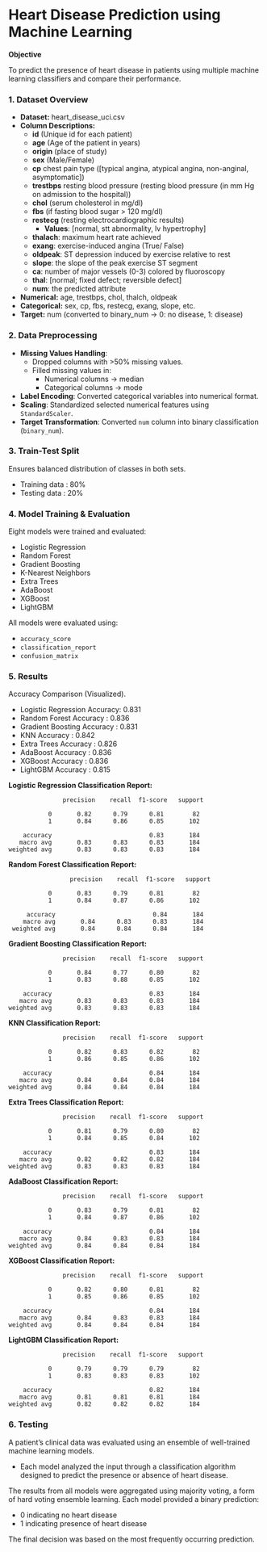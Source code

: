 # Heart Disease Prediction using Machine Learning



**Objective**

To predict the presence of heart disease in patients using multiple machine learning classifiers and compare their performance.

### 1. **Dataset Overview**
- **Dataset:** heart_disease_uci.csv
- **Column Descriptions:**
    - **id** (Unique id for each patient)
    - **age** (Age of the patient in years)
    - **origin** (place of study)
    - **sex** (Male/Female)
    - **cp** chest pain type ([typical angina, atypical angina, non-anginal, asymptomatic])
    - **trestbps** resting blood pressure (resting blood pressure (in mm Hg on admission to the hospital))
    - **chol** (serum cholesterol in mg/dl)
    - **fbs** (if fasting blood sugar > 120 mg/dl)
    - **restecg** (resting electrocardiographic results)
        - **Values**: [normal, stt abnormality, lv hypertrophy]
    - **thalach**: maximum heart rate achieved
    - **exang**: exercise-induced angina (True/ False)
    - **oldpeak**: ST depression induced by exercise relative to rest
    - **slope**: the slope of the peak exercise ST segment
    - **ca**: number of major vessels (0-3) colored by fluoroscopy
    - **thal**: [normal; fixed defect; reversible defect]
    - **num**: the predicted attribute
- **Numerical:** age, trestbps, chol, thalch, oldpeak
- **Categorical:** sex, cp, fbs, restecg, exang, slope, etc.
- **Target:** num (converted to binary_num → 0: no disease, 1: disease)

### 2. **Data Preprocessing**

- **Missing Values Handling**:
    - Dropped columns with >50% missing values.
    - Filled missing values in:
        - Numerical columns → median
        - Categorical columns → mode
- **Label Encoding**: Converted categorical variables into numerical format.
- **Scaling**: Standardized selected numerical features using `StandardScaler`.
- **Target Transformation**: Converted `num` column into binary classification (`binary_num`).

### 3. **Train-Test Split**
Ensures balanced distribution of classes in both sets.
  - Training data : 80%
  - Testing data  : 20%


 ### 4. **Model Training & Evaluation**

Eight models were trained and evaluated:
- Logistic Regression
- Random Forest
- Gradient Boosting
- K-Nearest Neighbors
- Extra Trees
- AdaBoost
- XGBoost
- LightGBM

All models were evaluated using:
- `accuracy_score`
- `classification_report`
- `confusion_matrix`


### 5. **Results**
Accuracy Comparison (Visualized).

  - Logistic Regression Accuracy: 0.831
  - Random Forest Accuracy      : 0.836
  - Gradient Boosting Accuracy  : 0.831
  - KNN Accuracy                : 0.842
  - Extra Trees Accuracy        : 0.826
  - AdaBoost Accuracy           : 0.836
  - XGBoost  Accuracy           : 0.836
  - LightGBM  Accuracy          : 0.815


**Logistic Regression Classification Report:**

                   precision    recall  f1-score   support
    
               0       0.82      0.79      0.81        82
               1       0.84      0.86      0.85       102

        accuracy                           0.83       184
       macro avg       0.83      0.83      0.83       184
    weighted avg       0.83      0.83      0.83       184


**Random Forest Classification Report:**

                     precision    recall  f1-score   support
    
               0       0.83      0.79      0.81        82
               1       0.84      0.87      0.86       102
    
         accuracy                           0.84       184
        macro avg       0.84      0.83      0.83       184 
     weighted avg       0.84      0.84      0.84       184


**Gradient Boosting Classification Report:**

                   precision    recall  f1-score   support
    
               0       0.84      0.77      0.80        82
               1       0.83      0.88      0.85       102
    
        accuracy                           0.83       184
       macro avg       0.83      0.83      0.83       184
    weighted avg       0.83      0.83      0.83       184


**KNN Classification Report:**

                   precision    recall  f1-score   support
    
               0       0.82      0.83      0.82        82
               1       0.86      0.85      0.86       102
    
        accuracy                           0.84       184
       macro avg       0.84      0.84      0.84       184
    weighted avg       0.84      0.84      0.84       184


**Extra Trees Classification Report:**

                   precision    recall  f1-score   support
    
               0       0.81      0.79      0.80        82
               1       0.84      0.85      0.84       102
    
        accuracy                           0.83       184
       macro avg       0.82      0.82      0.82       184
    weighted avg       0.83      0.83      0.83       184


**AdaBoost Classification Report:**

                   precision    recall  f1-score   support
    
               0       0.83      0.79      0.81        82
               1       0.84      0.87      0.86       102
    
        accuracy                           0.84       184
       macro avg       0.84      0.83      0.83       184
    weighted avg       0.84      0.84      0.84       184


**XGBoost Classification Report:**

                   precision    recall  f1-score   support
    
               0       0.82      0.80      0.81        82
               1       0.85      0.86      0.85       102
    
        accuracy                           0.84       184
       macro avg       0.84      0.83      0.83       184
    weighted avg       0.84      0.84      0.84       184


**LightGBM Classification Report:**

                   precision    recall  f1-score   support
    
               0       0.79      0.79      0.79        82
               1       0.83      0.83      0.83       102
    
        accuracy                           0.82       184
       macro avg       0.81      0.81      0.81       184
    weighted avg       0.82      0.82      0.82       184

### 6. **Testing**
A patient’s clinical data was evaluated using an ensemble of well-trained machine learning models. 
- Each model analyzed the input through a classification algorithm designed to predict the presence or absence of heart disease.

The results from all models were aggregated using majority voting, a form of hard voting ensemble learning.
Each model provided a binary prediction:
  - 0 indicating no heart disease
  - 1 indicating presence of heart disease

The final decision was based on the most frequently occurring prediction.
